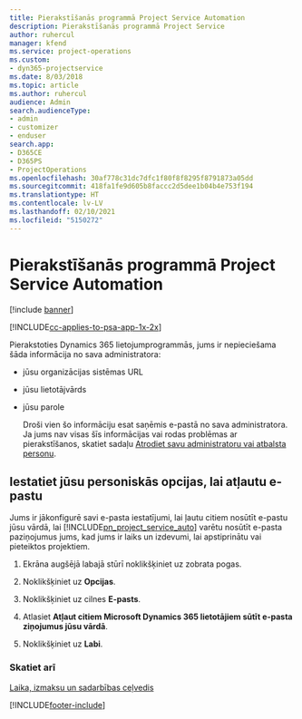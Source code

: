 ```yaml
---
title: Pierakstīšanās programmā Project Service Automation
description: Pierakstīšanās programmā Project Service
author: ruhercul
manager: kfend
ms.service: project-operations
ms.custom:
- dyn365-projectservice
ms.date: 8/03/2018
ms.topic: article
ms.author: ruhercul
audience: Admin
search.audienceType:
- admin
- customizer
- enduser
search.app:
- D365CE
- D365PS
- ProjectOperations
ms.openlocfilehash: 30af778c31dc7dfc1f80f8f8295f8791873a05dd
ms.sourcegitcommit: 418fa1fe9d605b8faccc2d5dee1b04b4e753f194
ms.translationtype: HT
ms.contentlocale: lv-LV
ms.lasthandoff: 02/10/2021
ms.locfileid: "5150272"
---
```

# <a name="sign-in-to-project-service-automation"></a>Pierakstīšanās programmā Project Service Automation

[!include [banner](../includes/psa-now-project-operations.md)]

[!INCLUDE[cc-applies-to-psa-app-1x-2x](../includes/cc-applies-to-psa-app-1x-2x.md)]

Pierakstoties Dynamics 365 lietojumprogrammās, jums ir nepieciešama šāda informācija no sava administratora:  
  
- jūsu organizācijas sistēmas URL  
  
- jūsu lietotājvārds  
  
- jūsu parole  
  
  Droši vien šo informāciju esat saņēmis e-pastā no sava administratora. Ja jums nav visas šīs informācijas vai rodas problēmas ar pierakstīšanos, skatiet sadaļu [Atrodiet savu administratoru vai atbalsta personu](https://docs.microsoft.com/dynamics365/customerengagement/on-premises/basics/find-administrator-support).  
  
## <a name="set-your-personal-options-to-allow-email"></a>Iestatiet jūsu personiskās opcijas, lai atļautu e-pastu  
 Jums ir jākonfigurē savi e-pasta iestatījumi, lai ļautu citiem nosūtīt e-pastu jūsu vārdā, lai [!INCLUDE[pn_project_service_auto](../includes/pn-project-service-auto.md)] varētu nosūtīt e-pasta paziņojumus jums, kad jums ir laiks un izdevumi, lai apstiprinātu vai pieteiktos projektiem.  
  
1.  Ekrāna augšējā labajā stūrī noklikšķiniet uz zobrata pogas.  
  
2.  Noklikšķiniet uz **Opcijas**.  
  
3.  Noklikšķiniet uz cilnes **E-pasts**.  
  
4.  Atlasiet **Atļaut citiem Microsoft Dynamics 365 lietotājiem sūtīt e-pasta ziņojumus jūsu vārdā**.  
  
5.  Noklikšķiniet uz **Labi**.  
  
### <a name="see-also"></a>Skatiet arī  
 [Laika, izmaksu un sadarbības ceļvedis](../psa/time-expense-collaboration-guide.md)


[!INCLUDE[footer-include](../includes/footer-banner.md)]